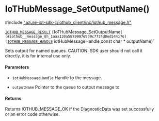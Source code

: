 # IoTHubMessage_SetOutputName()

\#include ["azure-iot-sdk-c/iothub_client/inc/iothub_message.h"](../iot-c-ref-iothub-message-h.md)  

[`IOTHUB_MESSAGE_RESULT`](#iothub__message_8h_1a9ecf3d22e0ef357c3e7eda387ea07f62) `[`IoTHubMessage_SetOutputName`](#iothub__message_8h_1aaa130a5879907e939c7724d0ed544176)(`[`IOTHUB_MESSAGE_HANDLE`](#iothub__message_8h_1a98782b8f57e3f751b4f0196de946432c) iotHubMessageHandle,const char * outputName)`

Sets output for named queues. CAUTION: SDK user should not call it directly, it is for internal use only.

#### Parameters
* `iotHubMessageHandle` Handle to the message. 

* `outputName` Pointer to the queue to output message to

#### Returns
Returns IOTHUB_MESSAGE_OK if the DiagnosticData was set successfully or an error code otherwise.

